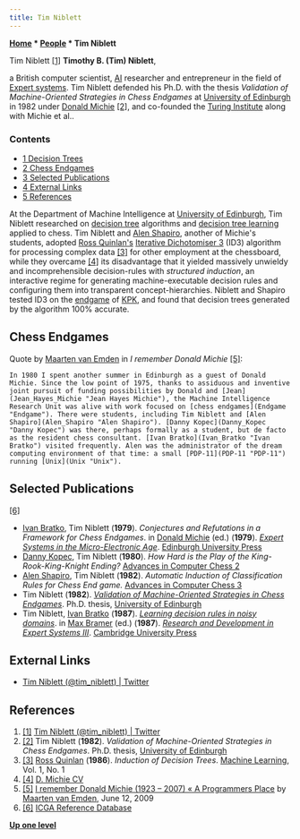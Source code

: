 ```yaml
---
title: Tim Niblett
---
```

**[Home](Home "Home") \* [People](People "People") \* Tim Niblett**



 [](https://twitter.com/tim_niblett) Tim Niblett <a id="cite-note-1" href="#cite-ref-1">[1]</a> 
**Timothy B. (Tim) Niblett**,  

a British computer scientist, [AI](Artificial_Intelligence "Artificial Intelligence") researcher and entrepreneur in the field of [Expert systems](https://en.wikipedia.org/wiki/Expert_system). Tim Niblett defended his Ph.D. with the thesis *Validation of Machine-Oriented Strategies in Chess Endgames* at [University of Edinburgh](University_of_Edinburgh "University of Edinburgh") in 1982 under [Donald Michie](Donald_Michie "Donald Michie") <a id="cite-note-2" href="#cite-ref-2">[2]</a>, and co-founded the [Turing Institute](https://en.wikipedia.org/wiki/Turing_Institute) along with Michie et al..



### Contents


* [1 Decision Trees](#decision-trees)
* [2 Chess Endgames](#chess-endgames)
* [3 Selected Publications](#selected-publications)
* [4 External Links](#external-links)
* [5 References](#references)






At the Department of Machine Intelligence at [University of Edinburgh](University_of_Edinburgh "University of Edinburgh"), Tim Niblett researched on [decision tree](https://en.wikipedia.org/wiki/Decision_tree) algorithms and [decision tree learning](https://en.wikipedia.org/wiki/Decision_tree_learning) applied to chess. 
Tim Niblett and [Alen Shapiro](Alen_Shapiro "Alen Shapiro"), another of Michie's students, adopted [Ross Quinlan's](Ross_Quinlan "Ross Quinlan") [Iterative Dichotomiser 3](https://en.wikipedia.org/wiki/ID3_algorithm) (ID3) algorithm for processing complex data <a id="cite-note-3" href="#cite-ref-3">[3]</a> for other employment at the chessboard, while they overcame <a id="cite-note-4" href="#cite-ref-4">[4]</a> its disadvantage that it yielded massively unwieldy and incomprehensible decision-rules with *structured induction*, an interactive regime for generating machine-executable decision rules and configuring them into transparent concept-hierarchies. Niblett and Shapiro tested ID3 on the [endgame](Endgame "Endgame") of [KPK](KPK "KPK"), and found that decision trees generated by the algorithm 100% accurate.



## Chess Endgames


Quote by [Maarten van Emden](Maarten_van_Emden "Maarten van Emden") in *I remember Donald Michie* <a id="cite-note-5" href="#cite-ref-5">[5]</a>:




```
In 1980 I spent another summer in Edinburgh as a guest of Donald Michie. Since the low point of 1975, thanks to assiduous and inventive joint pursuit of funding possibilities by Donald and [Jean](Jean_Hayes_Michie "Jean Hayes Michie"), the Machine Intelligence Research Unit was alive with work focused on [chess endgames](Endgame "Endgame"). There were students, including Tim Niblett and [Alen Shapiro](Alen_Shapiro "Alen Shapiro"). [Danny Kopec](Danny_Kopec "Danny Kopec") was there, perhaps formally as a student, but de facto as the resident chess consultant. [Ivan Bratko](Ivan_Bratko "Ivan Bratko") visited frequently. Alen was the administrator of the dream computing environment of that time: a small [PDP-11](PDP-11 "PDP-11") running [Unix](Unix "Unix"). 

```

## Selected Publications


<a id="cite-note-6" href="#cite-ref-6">[6]</a>



* [Ivan Bratko](Ivan_Bratko "Ivan Bratko"), Tim Niblett (**1979**). *Conjectures and Refutations in a Framework for Chess Endgames*. in [Donald Michie](Donald_Michie "Donald Michie") (ed.) (**1979**). *[Expert Systems in the Micro-Electronic Age](https://www.semanticscholar.org/paper/Expert-systems-in-the-micro-electronic-age-Michie/cbb537091d70fb1f4daf73fbaaa0859ece3a7acf)*. [Edinburgh University Press](https://en.wikipedia.org/wiki/Edinburgh_University_Press)
* [Danny Kopec](Danny_Kopec "Danny Kopec"), Tim Niblett (**1980**). *How Hard is the Play of the King-Rook-King-Knight Ending?* [Advances in Computer Chess 2](Advances_in_Computer_Chess_2 "Advances in Computer Chess 2")
* [Alen Shapiro](Alen_Shapiro "Alen Shapiro"), Tim Niblett (**1982**). *Automatic Induction of Classification Rules for Chess End game.* [Advances in Computer Chess 3](Advances_in_Computer_Chess_3 "Advances in Computer Chess 3")
* Tim Niblett (**1982**). *[Validation of Machine-Oriented Strategies in Chess Endgames](https://www.era.lib.ed.ac.uk/handle/1842/6635)*. Ph.D. thesis, [University of Edinburgh](University_of_Edinburgh "University of Edinburgh")
* Tim Niblett, [Ivan Bratko](Ivan_Bratko "Ivan Bratko") (**1987**). *[Learning decision rules in noisy domains](https://www.semanticscholar.org/paper/Learning-decision-rules-in-noisy-domains-Niblett-Bratko/1418eea19ccb9170e4af15d3c960b98e332e2607)*. in [Max Bramer](Max_Bramer "Max Bramer") (ed.) (**1987**). *[Research and Development in Expert Systems III](https://www.cambridge.org/core/journals/robotica/article/research-and-development-in-expert-systems-iii-edited-by-ma-bramer-british-computer-society-workghop-series-cambridge-university-press-1987-277pp-3950/CB198384688E3E89423F5D42CAED2A88#)*. [Cambridge University Press](https://en.wikipedia.org/wiki/Cambridge_University_Press)


## External Links


* [Tim Niblett (@tim\_niblett) | Twitter](https://twitter.com/tim_niblett)


## References


1. <a id="cite-ref-1" href="#cite-note-1">[1]</a> [Tim Niblett (@tim\_niblett) | Twitter](https://twitter.com/tim_niblett)
2. <a id="cite-ref-2" href="#cite-note-2">[2]</a> Tim Niblett (**1982**). *Validation of Machine-Oriented Strategies in Chess Endgames*. Ph.D. thesis, [University of Edinburgh](University_of_Edinburgh "University of Edinburgh")
3. <a id="cite-ref-3" href="#cite-note-3">[3]</a> [Ross Quinlan](Ross_Quinlan "Ross Quinlan") (**1986**). *Induction of Decision Trees*. [Machine Learning](https://en.wikipedia.org/wiki/Machine_Learning_(journal)), Vol. 1, No. 1
4. <a id="cite-ref-4" href="#cite-note-4">[4]</a> [D. Michie CV](http://www.aiai.ed.ac.uk/%7Edm/dmcv.html)
5. <a id="cite-ref-5" href="#cite-note-5">[5]</a> [I remember Donald Michie (1923 – 2007) « A Programmers Place](http://vanemden.wordpress.com/2009/06/12/i-remember-donald-michie-1923-2007/) by [Maarten van Emden](Maarten_van_Emden "Maarten van Emden"), June 12, 2009
6. <a id="cite-ref-6" href="#cite-note-6">[6]</a> [ICGA Reference Database](ICGA_Journal#RefDB "ICGA Journal")

**[Up one level](Engines "Engines")**







 
